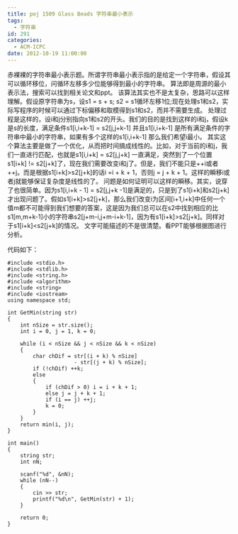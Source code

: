 ```yaml
---
title: poj 1509 Glass Beads 字符串最小表示
tags:
  - 字符串
id: 291
categories:
  - ACM-ICPC
date: 2012-10-19 11:00:00
---
```


赤裸裸的字符串最小表示题。所谓字符串最小表示指的是给定一个字符串，假设其可以循环移位，问循环左移多少位能够得到最小的字符串。
算法即是周源的最小表示法，搜索可以找到相关论文和ppt。
该算法其实也不是太复杂，思路可以这样理解。假设原字符串为s，设s1 = s + s; s2 = s1循环左移1位;现在处理s1和s2，实际写程序的时候可以通过下标偏移和取模得到s1和s2，而并不需要生成。
处理过程是这样的，设i和j分别指向s1和s2的开头。我们的目的是找到这样的i和j，假设k是s的长度，满足条件s1[i,i+k-1] = s2[j,j+k-1] 并且s1[i,i+k-1] 是所有满足条件的字符串中最小的字符串，如果有多个这样的s1[i,i+k-1] 那么我们希望i最小。
其实这个算法主要是做了一个优化，从而把时间搞成线性的。比如，对于当前的i和j，我们一直进行匹配，也就是s1[i,i+k] = s2[j,j+k] 一直满足，突然到了一个位置s1[i+k] != s2[j+k]了，现在我们需要改变i和j了。但是，我们不能只是++i或者++j。而是根据s1[i+k]>s2[j+k]的话i =i + k + 1，否则j = j + k + 1。这样的瞬移i或者j就能够保证复杂度是线性的了。
问题是如何证明可以这样的瞬移。其实，说穿了也很简单。因为s1[i,i+k - 1] = s2[j,j+k -1]是满足的，只是到了s1[i+k]和s2[j+k]才出现问题了。假如s1[i+k]>s2[j+k]，那么我们改变i为区间[i+1,i+k]中任何一个值m都不可能得到我们想要的答案，这是因为我们总可以在s2中找到相应的比s1[m,m+k-1]小的字符串s2[j+m-i,j+m-i+k-1]，因为有s1[i+k]>s2[j+k]。同样对于s1[i+k]<s2[j+k]的情况。
文字可能描述的不是很清楚。看PPT能够根据图进行分析。

代码如下：
``` stylus
#include <stdio.h>
#include <stdlib.h>
#include <string.h>
#include <algorithm>
#include <string>
#include <iostream>
using namespace std;

int GetMin(string str)
{
    int nSize = str.size();
    int i = 0, j = 1, k = 0;

    while (i < nSize && j < nSize && k < nSize)
    {
        char chDif = str[(i + k) % nSize]
                     - str[(j + k) % nSize];
        if (!chDif) ++k;
        else
        {
            if (chDif > 0) i = i + k + 1;
            else j = j + k + 1;
            if (i == j) ++j;
            k = 0;
        }
    }
    return min(i, j);
}

int main()
{
    string str;
    int nN;

    scanf("%d", &nN);
    while (nN--)
    {
        cin >> str;
        printf("%d\n", GetMin(str) + 1);
    }

    return 0;
}
```
